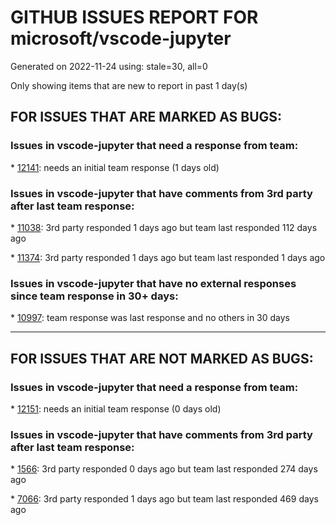 
# GITHUB ISSUES REPORT FOR microsoft/vscode-jupyter


Generated on 2022-11-24 using: stale=30, all=0


Only showing items that are new to report in past 1 day(s)


## FOR ISSUES THAT ARE MARKED AS BUGS:


### Issues in vscode-jupyter that need a response from team:


\* [12141](https://github.com/microsoft/vscode-jupyter/issues/12141 "Flaky test: Kernel Execution @kernelCore"): needs an initial team response (1 days old)

### Issues in vscode-jupyter that have comments from 3rd party after last team response:


\* [11038](https://github.com/microsoft/vscode-jupyter/issues/11038 "Intellisense completions have duplicates when `python.pylanceLspNotebooksEnabled` is true"): 3rd party responded 1 days ago but team last responded 112 days ago

\* [11374](https://github.com/microsoft/vscode-jupyter/issues/11374 "Can't start IRkernel"): 3rd party responded 1 days ago but team last responded 1 days ago

### Issues in vscode-jupyter that have no external responses since team response in 30+ days:


\* [10997](https://github.com/microsoft/vscode-jupyter/issues/10997 "VScode Jupyter plugin - Display Dataframe as HTML table"): team response was last response and no others in 30 days

---

## FOR ISSUES THAT ARE NOT MARKED AS BUGS:


### Issues in vscode-jupyter that need a response from team:


\* [12151](https://github.com/microsoft/vscode-jupyter/issues/12151 "Upgrade typescript"): needs an initial team response (0 days old)

### Issues in vscode-jupyter that have comments from 3rd party after last team response:


\* [1566](https://github.com/microsoft/vscode-jupyter/issues/1566 "Install modules from the missing module error"): 3rd party responded 0 days ago but team last responded 274 days ago

\* [7066](https://github.com/microsoft/vscode-jupyter/issues/7066 "Jupyter extension %matplotlib inline plot background issue"): 3rd party responded 1 days ago but team last responded 469 days ago
